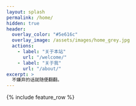 ```yaml
---
layout: splash
permalink: /home/
hidden: true
header:
  overlay_color: "#5e616c"
  overlay_image: /assets/images/home_grey.jpg
  actions:
    - label: "关于本站"
      url: "/welcome/"
    - label: "关于我"
      url: "/about/"
excerpt: >
  不嫌弃的话就随便翻翻。 
---
```

<!--
 * @Date: 2020-10-15 08:13:53
 * @LastEditTime: 2020-10-15 21:03:51
 * @LastEditors: Li Xiang
 * @Description: 
 * @FilePath: /notlixiang.github.io/_pages/home.md
-->
{% include feature_row %}
